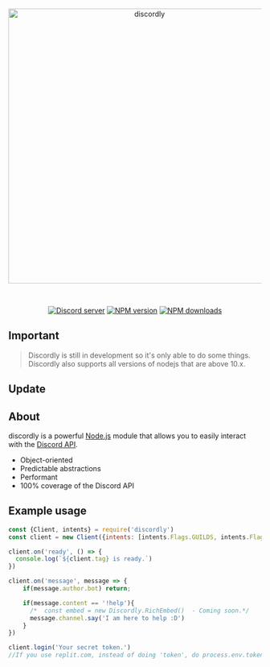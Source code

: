 <div align="center">
  <br />
  <p>
    <a href="https://discord.gg/YM9KxHpcWb"><img src="https://cdn.discordapp.com/attachments/893649196169691196/893900788588490782/Discordly.png" width="546" alt="discordly" /></a>
  </p>
  <br />
  <p>
    <a href="https://discord.gg/YM9KxHpcWb"><img src="https://img.shields.io/discord/863339994000654346?color=5865F2&logo=discord&logoColor=white" alt="Discord server" /></a>
    <a href="https://www.npmjs.com/package/discordly"><img src="https://img.shields.io/npm/v/discordly.svg?maxAge=3600" alt="NPM version" /></a>
    <a href="https://www.npmjs.com/package/discordly"><img src="https://img.shields.io/npm/dt/discordly.svg?maxAge=3600" alt="NPM downloads" /></a>
  </p>
</div>


## Important
> Discordly is still in development so it's only able to do some things. <br>
> Discordly also supports all versions of nodejs that are above 10.x.

## Update



## About

discordly is a powerful [Node.js](https://nodejs.org) module that allows you to easily interact with the
[Discord API](https://discord.com/developers/docs/intro).

- Object-oriented
- Predictable abstractions
- Performant
- 100% coverage of the Discord API



## Example usage


```js
const {Client, intents} = require('discordly')
const client = new Client({intents: [intents.Flags.GUILDS, intents.Flags.GUILD_MESSAGES, intents.Flags.GUILD_MESSAGE_REACTIONS]})

client.on('ready', () => {
  console.log(`${client.tag} is ready.`)
})

client.on('message', message => {
    if(message.author.bot) return;

    if(message.content == '!help'){
      /*  const embed = new Discordly.RichEmbed()  - Coming soon.*/
      message.channel.say('I am here to help :D')
    }
})

client.login('Your secret token.')
//If you use replit.com, instead of doing 'token', do process.env.token.
```